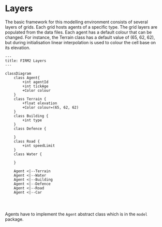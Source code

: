 # Layers

The basic framework for this modelling environment consists of several layers of
grids. Each grid hosts agents of a specific type. The grid layers are populated 
from the data files. Each agent has a default colour that can be changed. For 
instance, the Terrain class has a default value of (65, 62, 62), but during 
initialisation linear interpolation is used to colour the cell base on its 
elevation. 

```mermaid
---
title: FIRM2 Layers
---

classDiagram
    class Agent{
        +int agentId
        +int tickAge
        +Color colour
    }
    class Terrain {
        +float elevation
        +Color colour=(65, 62, 62)
    }
    class Building {
        +int type
    }
    class Defence {
        
    }
    class Road {
        +int speedLimit
    }
    class Water {
        
    }
   
    Agent <|--Terrain
    Agent <|--Water
    Agent <|--Building
    Agent <|--Defence
    Agent <|--Road
    Agent <|--Car
    

    

```

Agents have to implement the `Agent` abstract class which is in the `model` 
package.

